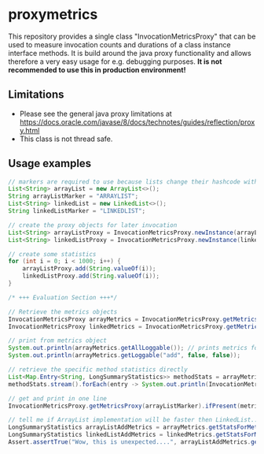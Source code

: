 # proxymetrics
This repository provides a single class "InvocationMetricsProxy" that can be used to measure invocation counts and durations of a class instance interface methods. It is build around the java proxy functionality and allows therefore a very easy usage for e.g. debugging purposes. **It is not recommended to use this in production environment!**

## Limitations
* Please see the general java proxy limitations at https://docs.oracle.com/javase/8/docs/technotes/guides/reflection/proxy.html
* This class is not thread safe.

## Usage examples
```java
// markers are required to use because lists change their hashcode with every element changed...
List<String> arrayList = new ArrayList<>();
String arrayListMarker = "ARRAYLIST";
List<String> linkedList = new LinkedList<>();
String linkedListMarker = "LINKEDLIST";

// create the proxy objects for later invocation
List<String> arrayListProxy = InvocationMetricsProxy.newInstance(arrayList, arrayListMarker);
List<String> linkedListProxy = InvocationMetricsProxy.newInstance(linkedList, linkedListMarker);

// create some statistics
for (int i = 0; i < 1000; i++) {
    arrayListProxy.add(String.valueOf(i));
    linkedListProxy.add(String.valueOf(i));
}

/* +++ Evaluation Section +++*/

// Retrieve the metrics objects
InvocationMetricsProxy arrayMetrics = InvocationMetricsProxy.getMetricsProxy(arrayListMarker).get();
InvocationMetricsProxy linkedMetrics = InvocationMetricsProxy.getMetricsProxy(linkedListMarker).get();

// print from metrics object
System.out.println(arrayMetrics.getAllLoggable()); // prints metrics for all methods
System.out.println(arrayMetrics.getLoggable("add", false, false));

// retrieve the specific method statistics directly
List<Map.Entry<String, LongSummaryStatistics>> methodStats = arrayMetrics.getStatsForMethod("add", false, false);
methodStats.stream().forEach(entry -> System.out.println(InvocationMetricsProxy.getLoggable(entry.getValue(), "++++ Stats for: " + entry.getKey())));

// get and print in one line
InvocationMetricsProxy.getMetricsProxy(arrayListMarker).ifPresent(metrics -> System.out.println(metrics.getLoggable("add", false, false)));

// tell me if ArrayList implementation will be faster then LinkedList...
LongSummaryStatistics arrayListAddMetrics = arrayMetrics.getStatsForMethod("add", false, false).stream().filter(entry -> entry.getValue().getCount() > 0).findFirst().get().getValue();
LongSummaryStatistics linkedListAddMetrics = linkedMetrics.getStatsForMethod("add", false, false).stream().filter(entry -> entry.getValue().getCount() > 0).findFirst().get().getValue();
Assert.assertTrue("Wow, this is unexpected....", arrayListAddMetrics.getAverage() > linkedListAddMetrics.getAverage());
``` 
